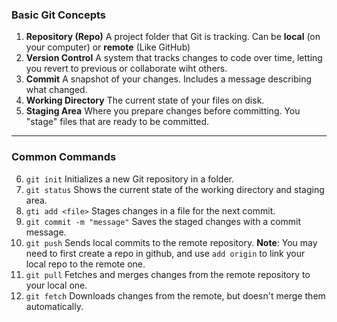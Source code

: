 ### **Basic Git Concepts**

1.  **Repository (Repo)**
    A project folder that Git is tracking. Can be
    **local** (on your computer) or
    **remote** (Like GitHub)
2.  **Version Control**
    A system that tracks changes to code
    over time, letting you revert to
    previous or collaborate wiht others.
3.  **Commit**
    A snapshot of your changes. Includes a
    message describing what changed.
4.  **Working Directory**
    The current state of your files on
    disk.
5.  **Staging Area**
    Where you prepare changes before
    committing. You "stage" files that are
    ready to be committed.

---

### **Common Commands**

6.  `git init`
    Initializes a new Git repository in a
    folder.
7.  `git status`
    Shows the current state of the working
    directory and staging area.
8.  `gti add <file>`
    Stages changes in a file for the next commit.
9.  `git commit -m "message"`
    Saves the staged changes with a commit
    message.
10. `git push`
    Sends local commits to the remote
    repository.
    **Note**: You may need to first create
    a repo in github, and use `add origin`
    to link your local repo to the remote
    one.
11. `git pull`
    Fetches and merges changes from the
    remote repository to your local one.
12. `git fetch`
    Downloads changes from the remote, but
    doesn't merge them automatically.

